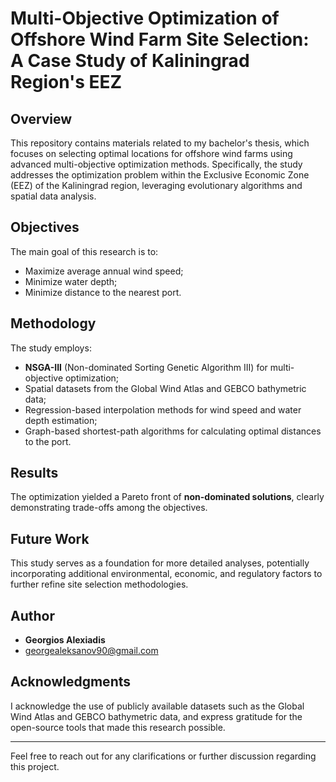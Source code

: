 # Multi-Objective Optimization of Offshore Wind Farm Site Selection: A Case Study of Kaliningrad Region's EEZ

## Overview

This repository contains materials related to my bachelor's thesis, which focuses on selecting optimal locations for offshore wind farms using advanced multi-objective optimization methods. Specifically, the study addresses the optimization problem within the Exclusive Economic Zone (EEZ) of the Kaliningrad region, leveraging evolutionary algorithms and spatial data analysis.

## Objectives

The main goal of this research is to:
- Maximize average annual wind speed;
- Minimize water depth;
- Minimize distance to the nearest port.

## Methodology

The study employs:
- **NSGA-III** (Non-dominated Sorting Genetic Algorithm III) for multi-objective optimization;
- Spatial datasets from the Global Wind Atlas and GEBCO bathymetric data;
- Regression-based interpolation methods for wind speed and water depth estimation;
- Graph-based shortest-path algorithms for calculating optimal distances to the port.

## Results

The optimization yielded a Pareto front of **non-dominated solutions**, clearly demonstrating trade-offs among the objectives.


## Future Work

This study serves as a foundation for more detailed analyses, potentially incorporating additional environmental, economic, and regulatory factors to further refine site selection methodologies.

## Author

- **Georgios Alexiadis**
- georgealeksanov90@gmail.com


## Acknowledgments

I acknowledge the use of publicly available datasets such as the Global Wind Atlas and GEBCO bathymetric data, and express gratitude for the open-source tools that made this research possible.

---

Feel free to reach out for any clarifications or further discussion regarding this project.

